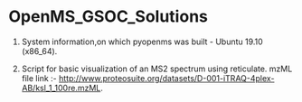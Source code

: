 # OpenMS_GSOC_Solutions

1) System information,on which pyopenms was built - Ubuntu 19.10 (x86_64).

2) Script for basic visualization of an MS2 spectrum using reticulate. mzML file link :- http://www.proteosuite.org/datasets/D-001-iTRAQ-4plex-AB/ksl_1_100re.mzML.
